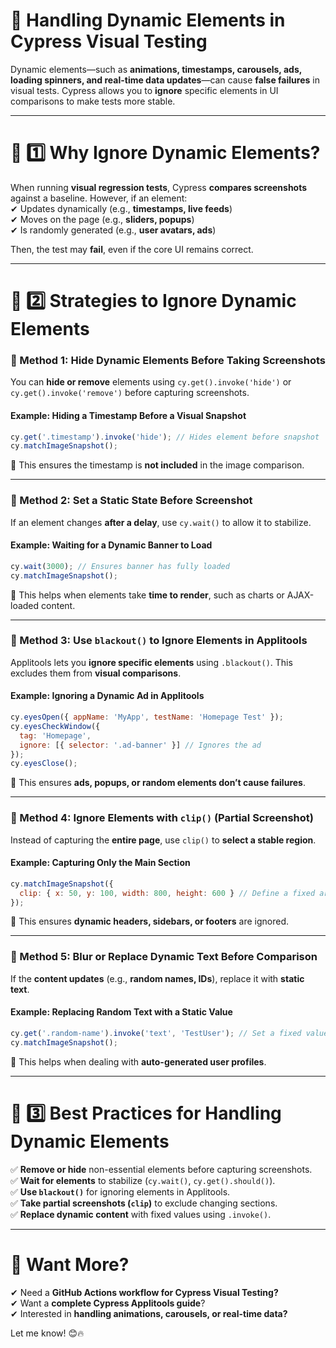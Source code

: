 # **📌 Handling Dynamic Elements in Cypress Visual Testing**  

Dynamic elements—such as **animations, timestamps, carousels, ads, loading spinners, and real-time data updates**—can cause **false failures** in visual tests. Cypress allows you to **ignore** specific elements in UI comparisons to make tests more stable.

---

# **🔹 1️⃣ Why Ignore Dynamic Elements?**  
When running **visual regression tests**, Cypress **compares screenshots** against a baseline. However, if an element:  
✔ Updates dynamically (e.g., **timestamps, live feeds**)  
✔ Moves on the page (e.g., **sliders, popups**)  
✔ Is randomly generated (e.g., **user avatars, ads**)  

Then, the test may **fail**, even if the core UI remains correct.  

---

# **🔹 2️⃣ Strategies to Ignore Dynamic Elements**  

### **📍 Method 1: Hide Dynamic Elements Before Taking Screenshots**  
You can **hide or remove** elements using `cy.get().invoke('hide')` or `cy.get().invoke('remove')` before capturing screenshots.

#### **Example: Hiding a Timestamp Before a Visual Snapshot**
```javascript
cy.get('.timestamp').invoke('hide'); // Hides element before snapshot
cy.matchImageSnapshot();
```

📌 This ensures the timestamp is **not included** in the image comparison.  

---

### **📍 Method 2: Set a Static State Before Screenshot**  
If an element changes **after a delay**, use `cy.wait()` to allow it to stabilize.

#### **Example: Waiting for a Dynamic Banner to Load**
```javascript
cy.wait(3000); // Ensures banner has fully loaded
cy.matchImageSnapshot();
```

📌 This helps when elements take **time to render**, such as charts or AJAX-loaded content.

---

### **📍 Method 3: Use `blackout()` to Ignore Elements in Applitools**  
Applitools lets you **ignore specific elements** using `.blackout()`. This excludes them from **visual comparisons**.

#### **Example: Ignoring a Dynamic Ad in Applitools**
```javascript
cy.eyesOpen({ appName: 'MyApp', testName: 'Homepage Test' });
cy.eyesCheckWindow({
  tag: 'Homepage',
  ignore: [{ selector: '.ad-banner' }] // Ignores the ad
});
cy.eyesClose();
```

📌 This ensures **ads, popups, or random elements don’t cause failures**.

---

### **📍 Method 4: Ignore Elements with `clip()` (Partial Screenshot)**  
Instead of capturing the **entire page**, use `clip()` to **select a stable region**.

#### **Example: Capturing Only the Main Section**
```javascript
cy.matchImageSnapshot({
  clip: { x: 50, y: 100, width: 800, height: 600 } // Define a fixed area
});
```

📌 This ensures **dynamic headers, sidebars, or footers** are ignored.

---

### **📍 Method 5: Blur or Replace Dynamic Text Before Comparison**  
If the **content updates** (e.g., **random names, IDs**), replace it with **static text**.

#### **Example: Replacing Random Text with a Static Value**
```javascript
cy.get('.random-name').invoke('text', 'TestUser'); // Set a fixed value
cy.matchImageSnapshot();
```

📌 This helps when dealing with **auto-generated user profiles**.

---

# **🔹 3️⃣ Best Practices for Handling Dynamic Elements**  
✅ **Remove or hide** non-essential elements before capturing screenshots.  
✅ **Wait for elements** to stabilize (`cy.wait()`, `cy.get().should()`).  
✅ **Use `blackout()`** for ignoring elements in Applitools.  
✅ **Take partial screenshots (`clip`)** to exclude changing sections.  
✅ **Replace dynamic content** with fixed values using `.invoke()`.  

---

# **🚀 Want More?**  
✔ Need a **GitHub Actions workflow for Cypress Visual Testing?**  
✔ Want a **complete Cypress Applitools guide**?  
✔ Interested in **handling animations, carousels, or real-time data?**  

Let me know! 😊🔥